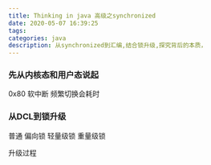 ```yaml
---
title: Thinking in java 高级之synchronized
date: 2020-05-07 16:39:25
tags:
categories: java
description: 从synchronized到汇编,结合锁升级,探究背后的本质，
---
```


### 先从内核态和用户态说起
0x80 软中断 频繁切换会耗时

### 从DCL到锁升级

普通 偏向锁 轻量级锁 重量级锁

升级过程

### 

### 
### 